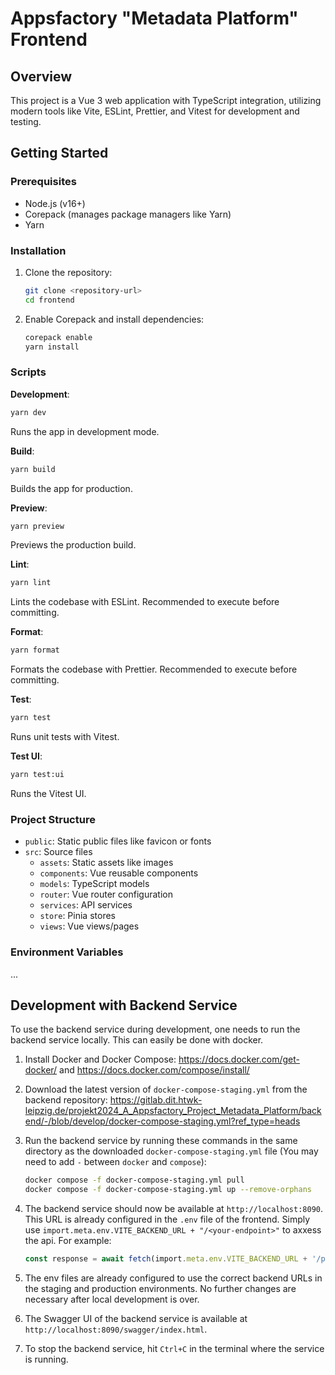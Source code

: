 # Appsfactory "Metadata Platform" Frontend

## Overview

This project is a Vue 3 web application with TypeScript integration, utilizing modern tools like Vite, ESLint, Prettier, and Vitest for development and testing.

## Getting Started

### Prerequisites

- Node.js (v16+)
- Corepack (manages package managers like Yarn)
- Yarn

### Installation

1. Clone the repository:

   ```sh
   git clone <repository-url>
   cd frontend
   ```

2. Enable Corepack and install dependencies:
   ```sh
   corepack enable
   yarn install
   ```

### Scripts

**Development**:

```sh
yarn dev
```

Runs the app in development mode.

**Build**:

```sh
yarn build
```

Builds the app for production.

**Preview**:

```sh
yarn preview
```

Previews the production build.

**Lint**:

```sh
yarn lint
```

Lints the codebase with ESLint. Recommended to execute before committing.

**Format**:

```sh
yarn format
```

Formats the codebase with Prettier. Recommended to execute before committing.

**Test**:

```sh
yarn test
```

Runs unit tests with Vitest.

**Test UI**:

```sh
yarn test:ui
```

Runs the Vitest UI.

### Project Structure

- `public`: Static public files like favicon or fonts
- `src`: Source files
  - `assets`: Static assets like images
  - `components`: Vue reusable components
  - `models`: TypeScript models
  - `router`: Vue router configuration
  - `services`: API services
  - `store`: Pinia stores
  - `views`: Vue views/pages

### Environment Variables

...

## Development with Backend Service

To use the backend service during development, one needs to run the backend service locally. This can easily be done with docker.

1. Install Docker and Docker Compose: https://docs.docker.com/get-docker/ and https://docs.docker.com/compose/install/
2. Download the latest version of `docker-compose-staging.yml` from the backend repository: https://gitlab.dit.htwk-leipzig.de/projekt2024_A_Appsfactory_Project_Metadata_Platform/backend/-/blob/develop/docker-compose-staging.yml?ref_type=heads
3. Run the backend service by running these commands in the same directory as the downloaded `docker-compose-staging.yml` file (You may need to add `-` between `docker` and `compose`):

   ```sh
   docker compose -f docker-compose-staging.yml pull
   docker compose -f docker-compose-staging.yml up --remove-orphans
   ```

4. The backend service should now be available at `http://localhost:8090`. This URL is already configured in the `.env` file of the frontend. Simply use `import.meta.env.VITE_BACKEND_URL + "/<your-endpoint>"` to axxess the api. For example:

   ```ts
   const response = await fetch(import.meta.env.VITE_BACKEND_URL + '/projects');
   ```

5. The env files are already configured to use the correct backend URLs in the staging and production environments. No further changes are necessary after local development is over.
6. The Swagger UI of the backend service is available at `http://localhost:8090/swagger/index.html`.
7. To stop the backend service, hit `Ctrl+C` in the terminal where the service is running.
